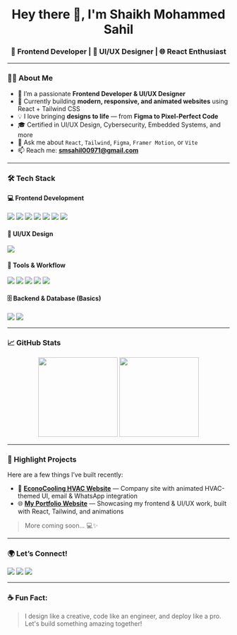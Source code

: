 <h1 align="center">Hey there 👋, I'm Shaikh Mohammed Sahil</h1>
<h3 align="center">🚀 Frontend Developer | 🎨 UI/UX Designer | 🌐 React Enthusiast</h3>

---

### 👨‍💻 About Me
- 🔭 I’m a passionate **Frontend Developer & UI/UX Designer**
- 🌱 Currently building **modern, responsive, and animated websites** using React + Tailwind CSS
- 💡 I love bringing **designs to life** — from **Figma to Pixel-Perfect Code**
- 🎓 Certified in UI/UX Design, Cybersecurity, Embedded Systems, and more
- 💬 Ask me about `React`, `Tailwind`, `Figma`, `Framer Motion`, or `Vite`
- 📫 Reach me: **smsahil00971@gmail.com**

---

### 🛠️ Tech Stack

#### 💻 Frontend Development  
<p align="left">
  <img src="https://img.shields.io/badge/HTML5-E34F26?style=for-the-badge&logo=html5&logoColor=white" />
  <img src="https://img.shields.io/badge/CSS3-1572B6?style=for-the-badge&logo=css3&logoColor=white" />
  <img src="https://img.shields.io/badge/JavaScript-F7DF1E?style=for-the-badge&logo=javascript&logoColor=black" />
  <img src="https://img.shields.io/badge/React-20232A?style=for-the-badge&logo=react&logoColor=61DAFB" />
  <img src="https://img.shields.io/badge/Vite-646CFF?style=for-the-badge&logo=vite&logoColor=white" />
  <img src="https://img.shields.io/badge/TailwindCSS-0F172A?style=for-the-badge&logo=tailwindcss&logoColor=38BDF8" />
  <img src="https://img.shields.io/badge/Framer%20Motion-EF6CFF?style=for-the-badge&logo=framer&logoColor=black" />
</p>

#### 🎨 UI/UX Design  
<p align="left">
  <img src="https://img.shields.io/badge/Figma-1E1E2E?style=for-the-badge&logo=figma&logoColor=white" />
</p>

#### 🧰 Tools & Workflow  
<p align="left">
  <img src="https://img.shields.io/badge/VSCode-007ACC?style=for-the-badge&logo=visual-studio-code&logoColor=white" />
  <img src="https://img.shields.io/badge/Git-F05032?style=for-the-badge&logo=git&logoColor=white" />
  <img src="https://img.shields.io/badge/GitHub-181717?style=for-the-badge&logo=github&logoColor=white" />
  <img src="https://img.shields.io/badge/Vercel-000000?style=for-the-badge&logo=vercel&logoColor=white" />
  <img src="https://img.shields.io/badge/Netlify-00C7B7?style=for-the-badge&logo=netlify&logoColor=white" />
</p>

#### 🗄️ Backend & Database (Basics)
<p align="left">
  <img src="https://img.shields.io/badge/Node.js-339933?style=for-the-badge&logo=nodedotjs&logoColor=white" />
  <img src="https://img.shields.io/badge/MongoDB-10aa50?style=for-the-badge&logo=mongodb&logoColor=white" />
</p>

---

### 📈 GitHub Stats
<p align="center">
  <img src="https://github-readme-stats.vercel.app/api?username=shaikh-sahil&show_icons=true&theme=radical" height="180"/>
  <img src="https://github-readme-stats.vercel.app/api/top-langs/?username=shaikh-sahil&layout=compact&theme=radical" height="180"/>
</p>

---

### 🧩 Highlight Projects
Here are a few things I’ve built recently:

- 🔧 **[EconoCooling HVAC Website](https://www.econocooling.co.in/)** — Company site with animated HVAC-themed UI, email & WhatsApp integration  
- 🌐 **[My Portfolio Website](https://www.smsahil.site/)** — Showcasing my frontend & UI/UX work, built with React, Tailwind, and animations  


> More coming soon... 💻✨

---

### 🌍 Let’s Connect!
<p>
  <a href="mailto:smsahil00971@gmail.com"><img src="https://img.shields.io/badge/Email-D14836?style=flat&logo=gmail&logoColor=white" /></a>
  <a href="https://www.linkedin.com/in/smsahil47"><img src="https://img.shields.io/badge/LinkedIn-0A66C2?style=flat&logo=linkedin&logoColor=white" /></a>
  <a href="https://github.com/smsahil47"><img src="https://img.shields.io/badge/GitHub-171515?style=flat&logo=github&logoColor=white" /></a>
</p>

---

### ☕ Fun Fact:
> I design like a creative, code like an engineer, and deploy like a pro. Let's build something amazing together!
